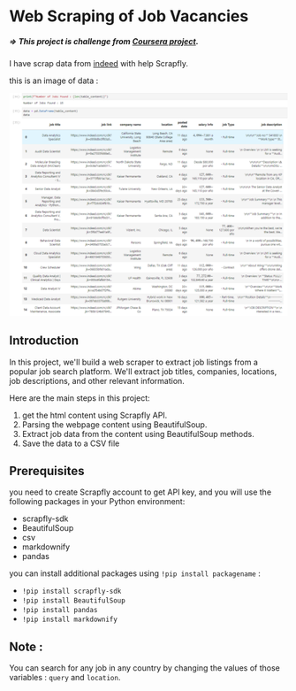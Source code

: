 # Web Scraping of Job Vacancies

##### => This project is challenge from [Coursera project](https://www.coursera.org/learn/scrape-job-postings-data-analyst).
I have scrap data from [indeed](indeed.com) with help Scrapfly.

this is an image of data : 

![](img1.png)

## Introduction

In this project, we'll build a web scraper to extract job listings from a popular job search platform. We'll extract job titles, companies, locations, job descriptions, and other relevant information.

Here are the main steps in this project:

1. get the html content using Scrapfly  API.
2.  Parsing the webpage content  using BeautifulSoup.
3. Extract job data from the content using BeautifulSoup methods.
4. Save the data to a CSV file


## Prerequisites

you need to create Scrapfly account to get API key, and you will use the following packages in your Python environment:

- scrapfly-sdk
- BeautifulSoup
- csv
- markdownify
- pandas

you can install additional packages using `!pip install packagename` :

- `!pip install scrapfly-sdk`
- `!pip install BeautifulSoup`
- `!pip install pandas`
- `!pip install markdownify`

## Note : 
You can search for any job in any country by changing the values of those variables :  `query` and `location`.

